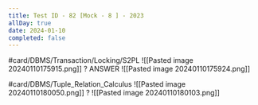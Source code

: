 ```yaml
---
title: Test ID - 82 [Mock - 8 ] - 2023
allDay: true
date: 2024-01-10
completed: false
---
```

#card/DBMS/Transaction/Locking/S2PL
![[Pasted image 20240110175915.png]]
?
ANSWER 
![[Pasted image 20240110175924.png]]

#card/DBMS/Tuple_Relation_Calculus
![[Pasted image 20240110180050.png]]
?
![[Pasted image 20240110180103.png]] 

